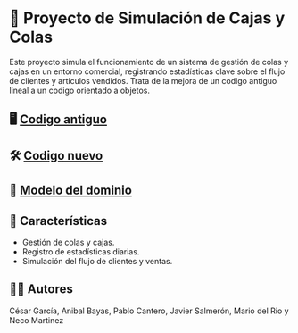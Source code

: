 # 🏪 Proyecto de Simulación de Cajas y Colas

Este proyecto simula el funcionamiento de un sistema de gestión de colas y cajas en un entorno comercial, registrando estadísticas clave sobre el flujo de clientes y artículos vendidos. Trata de la mejora de un codigo antiguo lineal a un codigo orientado a objetos.

## 🖥️ [Codigo antiguo](/proyecto/proyectoInicial/RetoEv2.java)

## 🛠️ [Codigo nuevo](/proyecto/proyectoMejorado/)

## 📝 [Modelo del dominio](/documentos/modeloDominio.md)

## 🛒 Características

- Gestión de colas y cajas.
- Registro de estadísticas diarias.
- Simulación del flujo de clientes y ventas.

## 👨‍💻 Autores
César García, Anibal Bayas, Pablo Cantero, Javier Salmerón, Mario del Rio y Neco Martinez
